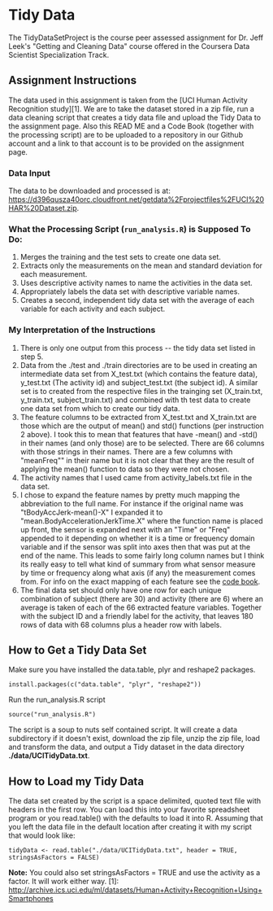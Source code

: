 # Tidy Data
The TidyDataSetProject is the course peer assessed assignment for Dr. Jeff Leek's "Getting and Cleaning Data" course offered in the Coursera Data Scientist Specialization Track.
## Assignment Instructions
The data used in this assignment is taken from the [UCI Human Activity Recognition study][1]. We are to take the dataset stored in a zip file, run a data cleaning script that creates a tidy data file and upload the Tidy Data to the assignment page. Also this READ ME and a Code Book (together with the processing script) are to be uploaded to a repository in our Github account and a link to that account is to be provided on the assignment page.
### Data Input
The data to be downloaded and processed is at: https://d396qusza40orc.cloudfront.net/getdata%2Fprojectfiles%2FUCI%20HAR%20Dataset.zip.
### What the Processing Script (`run_analysis.R`) is Supposed To Do:
1. Merges the training and the test sets to create one data set.
2. Extracts only the measurements on the mean and standard deviation for each measurement. 
3. Uses descriptive activity names to name the activities in the data set.
4. Appropriately labels the data set with descriptive variable names.
5. Creates a second, independent tidy data set with the average of each variable for each activity and each subject.

### My Interpretation of the Instructions
1. There is only one output from this process -- the tidy data set listed in step 5.
2. Data from the ./test and ./train directories are to be used in creating an intermediate data set from X_test.txt (which contains the feature data), y_test.txt (The activity id) and subject_test.txt (the subject id). A similar set is to created from the respective files in the trainging set (X_train.txt, y_train.txt, subject_train.txt) and combined with th test data to create one data set from which to create our tidy data.
3. The feature columns to be extracted from X_test.txt and X_train.txt are those which are the output of mean() and std() functions (per instruction 2 above). I took this to mean that features that have -mean() and -std() in their names (and only those) are to be selected. There are 66 columns with those strings in their names. There are a few columns with "meanFreq"" in their name but it is not clear that they are the result of applying the mean() function to data so they were not chosen.
4. The activity names that I used came from activity_labels.txt file in the data set.
5. I chose to expand the feature names by pretty much mapping the abbreviation to the full name. For instance if the original name was "tBodyAccJerk-mean()-X" I expanded it to "mean.BodyAccelerationJerkTime.X" where the function name is placed up front, the sensor is expanded next with an "Time" or "Freq" appended to it depending on whether it is a time or frequency domain variable and if the sensor was split into axes then that was put at the end of the name. This leads to some fairly long column names but I think its really easy to tell what kind of summary from what sensor measure by time or frequency along what axis (if any) the measurement comes from. For info on the exact mapping of each feature see the [code book](CodeBook.md).
6. The final data set should only have one row for each unique combination of subject (there are 30) and activity (there are 6) where an average is taken of each of the 66 extracted feature variables. Together with the subject ID and a friendly label for the activity, that leaves 180 rows of data with 68 columns plus a header row with labels.

## How to Get a Tidy Data Set
Make sure you have installed the data.table, plyr and reshape2 packages.
```{r}
install.packages(c("data.table", "plyr", "reshape2"))
```
Run the run_analysis.R script
```{r}
source("run_analysis.R")
```

The script is a soup to nuts self contained script. It will create a data subdirectory if it doesn't exist, download the zip file, unzip the zip file, load and transform the data, and output a Tidy dataset in the data directory **./data/UCITidyData.txt**.
## How to Load my Tidy Data
The data set created by the script is a space delimited, quoted text file with headers in the first row. You can load this into your favorite spreadsheet program or you read.table() with the defaults to load it into R. Assuming that you left the data file in the default location after creating it with my script that would look like:
```{r}
tidyData <- read.table("./data/UCITidyData.txt", header = TRUE, stringsAsFactors = FALSE)
```
**Note:** You could also set stringsAsFactors = TRUE and use the activity as a factor. It will work either way.
[1]: http://archive.ics.uci.edu/ml/datasets/Human+Activity+Recognition+Using+Smartphones